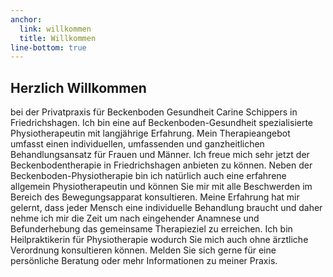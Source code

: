 ```yaml
---
anchor:
  link: willkommen
  title: Willkommen
line-bottom: true
---
```


## Herzlich Willkommen
bei der Privatpraxis für Beckenboden Gesundheit Carine Schippers in Friedrichshagen.
Ich bin eine auf Beckenboden-Gesundheit spezialisierte Physiotherapeutin mit langjährige Erfahrung. Mein Therapieangebot umfasst einen individuellen, umfassenden und ganzheitlichen Behandlungsansatz für Frauen und Männer. 
Ich freue mich sehr jetzt der Beckenbodentherapie in Friedrichshagen anbieten zu können. 
Neben der Beckenboden-Physiotherapie bin ich natürlich auch eine erfahrene allgemein Physiotherapeutin und können Sie mir mit alle Beschwerden im Bereich des Bewegungsapparat konsultieren. 
Meine Erfahrung hat mir gelernt, dass jeder Mensch eine individuelle Behandlung braucht und daher nehme ich mir die Zeit um nach eingehender Anamnese und Befunderhebung das gemeinsame Therapieziel zu erreichen.
Ich bin Heilpraktikerin für Physiotherapie wodurch Sie mich auch ohne ärztliche Verordnung konsultieren können.
Melden Sie sich gerne für eine persönliche Beratung oder mehr Informationen zu meiner Praxis.

